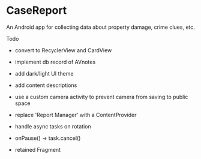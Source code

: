 # CaseReport
An Android app for collecting data about property damage, crime clues, etc.

Todo
* convert to RecyclerView and CardView
* implement db record of AVnotes

* add dark/light UI theme
* add content descriptions

* use a custom camera activity to prevent camera from saving to public space
* replace 'Report Manager' with a ContentProvider

* handle async tasks on rotation
 * onPause() -> task.cancel()
 * retained Fragment
